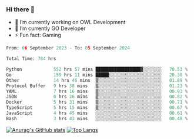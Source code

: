 ### Hi there 👋 

- 🔭 I’m currently working on OWL Development
- 🌱 I’m currently GO Developer
-  ⚡ Fun fact: Gaming
  
  <!--
- 👯 I’m looking to collaborate on ...
- 🤔 I’m looking for help with ...
- 💬 Ask me about ...
- 📫 How to reach me: ...
- 😄 Pronouns: ...
-->

<!--START_SECTION:waka-->

```python
From: 06 September 2023 - To: 05 September 2024

Total Time: 784 hrs

Python            552 hrs 57 mins █████████████████▓░░░░░░░   70.53 %
Go                159 hrs 11 mins █████░░░░░░░░░░░░░░░░░░░░   20.30 %
Other             14 hrs 46 mins  ▒░░░░░░░░░░░░░░░░░░░░░░░░   01.89 %
Protocol Buffer   9 hrs 38 mins   ▒░░░░░░░░░░░░░░░░░░░░░░░░   01.23 %
YAML              7 hrs 16 mins   ▒░░░░░░░░░░░░░░░░░░░░░░░░   00.93 %
JSON              6 hrs 26 mins   ▒░░░░░░░░░░░░░░░░░░░░░░░░   00.82 %
Docker            5 hrs 31 mins   ▒░░░░░░░░░░░░░░░░░░░░░░░░   00.71 %
TypeScript        5 hrs 15 mins   ▒░░░░░░░░░░░░░░░░░░░░░░░░   00.67 %
JavaScript        4 hrs 45 mins   ░░░░░░░░░░░░░░░░░░░░░░░░░   00.61 %
Bash              3 hrs 43 mins   ░░░░░░░░░░░░░░░░░░░░░░░░░   00.48 %
```

<!--END_SECTION:waka-->

[![Anurag's GitHub stats](https://github-readme-stats.vercel.app/api?username=aebalz&show_icons=true&theme=codeSTACKr)](https://github.com/anuraghazra/github-readme-stats)
[![Top Langs](https://github-readme-stats.vercel.app/api/top-langs/?username=aebalz&layout=compact&card_width=350&theme=codeSTACKr)](https://github.com/anuraghazra/github-readme-stats)
<!-- [![Readme Card](https://github-readme-stats.vercel.app/api/pin/?username=aebalz&repo=go-gin-gone&show_owner=true)](https://github.com/anuraghazra/github-readme-stats)-->
